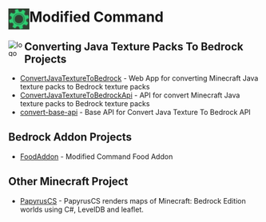 
<!--
## Hi there 👋

**Here are some ideas to get you started:**

🙋‍♀️ A short introduction - what is your organization all about?
🌈 Contribution guidelines - how can the community get involved?
👩‍💻 Useful resources - where can the community find your docs? Is there anything else the community should know?
🍿 Fun facts - what does your team eat for breakfast?
🧙 Remember, you can do mighty things with the power of [Markdown](https://docs.github.com/github/writing-on-github/getting-started-with-writing-and-formatting-on-github/basic-writing-and-formatting-syntax)
-->

<div align="left" style="display: block; margin-left: auto; margin-right: auto;">  
  
  <img align="left" src="https://github.com/ModifiedCommand/.github/blob/main/profile/logo.png?raw=true" alt="logo" height="42" width="42">
  <h1>Modified Command</h1>
  
</div>

<div align="left" style="display: block; margin-left: auto; margin-right: auto;">  
  
  <img align="left" src="https://github.com/ModifiedCommand/ConvertJavaTextureToBedrock/blob/master/src/img/icon.svg?raw=true" alt="logo" height="32" width="32">
  <h2>Converting Java Texture Packs To Bedrock Projects</h2>
  
  - [ConvertJavaTextureToBedrock](https://github.com/ModifiedCommand/ConvertJavaTextureToBedrock) - Web App for converting Minecraft Java texture packs to Bedrock texture packs
- [ConvertJavaTextureToBedrockApi](https://github.com/ModifiedCommand/ConvertJavaTextureToBedrockApi) - API for convert Minecraft Java texture packs to Bedrock texture packs
- [convert-base-api](https://github.com/ModifiedCommand/convert-base-api) - Base API for Convert Java Texture To Bedrock API
  
</div>

## Bedrock Addon Projects
- [FoodAddon](https://github.com/ModifiedCommand/FoodAddon) - Modified Command Food Addon

## Other Minecraft Project
- [PapyrusCS](https://github.com/ModifiedCommand/PapyrusCS) - PapyrusCS renders maps of Minecraft: Bedrock Edition worlds using C#, LevelDB and leaflet.
